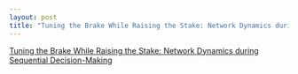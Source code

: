 ```yaml
---
layout: post
title: "Tuning the Brake While Raising the Stake: Network Dynamics during Sequential Decision-Making (Journal of Neuroscience)"
---
```


[Tuning the Brake While Raising the Stake: Network Dynamics during Sequential Decision-Making](http://www.jneurosci.org/content/36/19/5417.long)